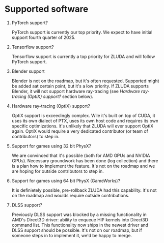 # Supported software

1. PyTorch support?

    PyTorch support is currently our top priority. We expect to have initial support fourth quarter of 2025.

1. Tensorflow support?

   Tensorflow support is currently a top priority for ZLUDA and will follow PyTorch support.

1. Blender support

    Blender is not on the roadmap, but it's often requested. Supported might be added aat certain point, but it's a low priority. If ZLUDA supports Blender, it will not support hardware ray-tracing (see _Hardware ray-tracing (OptiX) support?_ section below).

1. Hardware ray-tracing (OptiX) support?

    OptiX support is exceedingly complex. Wile it's built on top of CUDA, it uses its own dialect of PTX, uses its own host code and requires its own specific optimizations. It's unlikely that ZLUDA will ever support OptiX again. OptiX would require a very dedicated contributor (or team of contributors) to step in.

1. Support for games using 32 bit PhysX?

   We are convinced that it's possible (both for AMD GPUs and NVIDIA GPUs). Necessary groundwork has been done (log collection) and there is a plan how to implement the feature. It's not on the roadmap and we are hoping for outside contributors to step in.

1. Support for games using 64 bit PhysX (GameWorks)?

    It is definietely possible, pre-rollback ZLUDA had this capability. It's not on the roadmap and woulds require outside contributions.

1. DLSS support?

    Previously DLSS support was blocked by a missing functionality in AMD's Direct3D driver: ability to enqueue HIP kernels into Direct3D command list. This functionality now ships in the newest driver and DLSS support should be possible. It's not on our roadmap, but if someone steps in to implement it, we'd be happy to merge.